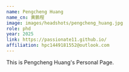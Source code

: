 ```yaml
---
name: Pengcheng Huang
name_cn: 黄鹏程
image: images/headshots/pengcheng_huang.jpg
role: phd
year: 2025
link: https://passionate11.github.io/
affiliation: hpc1449181552@outlook.com
---
```


This is Pengcheng Huang's Personal Page.